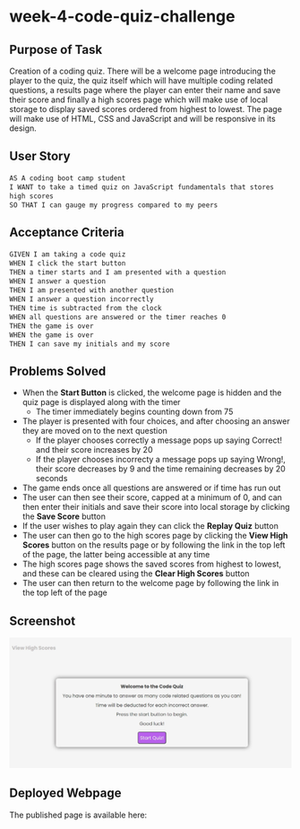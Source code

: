 # week-4-code-quiz-challenge

## Purpose of Task

Creation of a coding quiz. There will be a welcome page introducing the player to the quiz, the quiz itself which will have multiple coding related questions, a results page where the player can enter their name and save their score and finally a high scores page which will make use of local storage to display saved scores ordered from highest to lowest. The page will make use of HTML, CSS and JavaScript and will be responsive in its design.

## User Story

```
AS A coding boot camp student
I WANT to take a timed quiz on JavaScript fundamentals that stores high scores
SO THAT I can gauge my progress compared to my peers
```

## Acceptance Criteria

```
GIVEN I am taking a code quiz
WHEN I click the start button
THEN a timer starts and I am presented with a question
WHEN I answer a question
THEN I am presented with another question
WHEN I answer a question incorrectly
THEN time is subtracted from the clock
WHEN all questions are answered or the timer reaches 0
THEN the game is over
WHEN the game is over
THEN I can save my initials and my score
```

## Problems Solved

- When the **Start Button** is clicked, the welcome page is hidden and the quiz page is displayed along with the timer
    - The timer immediately begins counting down from 75
- The player is presented with four choices, and after choosing an answer they are moved on to the next question
    - If the player chooses correctly a message pops up saying Correct! and their score increases by 20
    - If the player chooses incorrecty a message pops up saying Wrong!, their score decreases by 9 and the time remaining decreases by 20 seconds
- The game ends once all questions are answered or if time has run out
- The user can then see their score, capped at a minimum of 0, and can then enter their initials and save their score into local storage by clicking the **Save Score** button
- If the user wishes to play again they can click the **Replay Quiz** button
- The user can then go to the high scores page by clicking the **View High Scores** button on the results page or by following the link in the top left of the page, the latter being accessible at any time
- The high scores page shows the saved scores from highest to lowest, and these can be cleared using the **Clear High Scores** button
- The user can then return to the welcome page by following the link in the top left of the page

## Screenshot

![Webpage Screenshot](./assets/images/screenshot-of-webpage.jpg) 

## Deployed Webpage

The published page is available here: